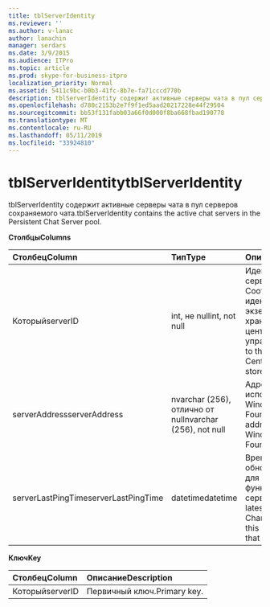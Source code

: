 ```yaml
---
title: tblServerIdentity
ms.reviewer: ''
ms.author: v-lanac
author: lanachin
manager: serdars
ms.date: 3/9/2015
ms.audience: ITPro
ms.topic: article
ms.prod: skype-for-business-itpro
localization_priority: Normal
ms.assetid: 5411c9bc-b0b3-41fc-8b7e-fa71cccd770b
description: tblServerIdentity содержит активные серверы чата в пул серверов сохраняемого чата.
ms.openlocfilehash: d780c2153b2e7f9f1ed5aad20217228e44f29504
ms.sourcegitcommit: bb53f131fabb03a66f0d000f8ba668fbad190778
ms.translationtype: MT
ms.contentlocale: ru-RU
ms.lasthandoff: 05/11/2019
ms.locfileid: "33924810"
---
```

# <a name="tblserveridentity"></a><span data-ttu-id="331a4-103">tblServerIdentity</span><span class="sxs-lookup"><span data-stu-id="331a4-103">tblServerIdentity</span></span>
 
<span data-ttu-id="331a4-104">tblServerIdentity содержит активные серверы чата в пул серверов сохраняемого чата.</span><span class="sxs-lookup"><span data-stu-id="331a4-104">tblServerIdentity contains the active chat servers in the Persistent Chat Server pool.</span></span>
  
<span data-ttu-id="331a4-105">**Столбцы**</span><span class="sxs-lookup"><span data-stu-id="331a4-105">**Columns**</span></span>

|<span data-ttu-id="331a4-106">**Столбец**</span><span class="sxs-lookup"><span data-stu-id="331a4-106">**Column**</span></span>|<span data-ttu-id="331a4-107">**Тип**</span><span class="sxs-lookup"><span data-stu-id="331a4-107">**Type**</span></span>|<span data-ttu-id="331a4-108">**Описание**</span><span class="sxs-lookup"><span data-stu-id="331a4-108">**Description**</span></span>|
|:-----|:-----|:-----|
|<span data-ttu-id="331a4-109">Который</span><span class="sxs-lookup"><span data-stu-id="331a4-109">serverID</span></span>  <br/> |<span data-ttu-id="331a4-110">int, не null</span><span class="sxs-lookup"><span data-stu-id="331a4-110">int, not null</span></span>  <br/> |<span data-ttu-id="331a4-111">Идентификатор сервера.</span><span class="sxs-lookup"><span data-stu-id="331a4-111">Server ID.</span></span> <span data-ttu-id="331a4-112">Соответствует идентификатор экземпляра из хранилища централизованного управления.</span><span class="sxs-lookup"><span data-stu-id="331a4-112">Corresponds to the instance ID from Central Management store.</span></span>  <br/> |
|<span data-ttu-id="331a4-113">serverAddress</span><span class="sxs-lookup"><span data-stu-id="331a4-113">serverAddress</span></span>  <br/> |<span data-ttu-id="331a4-114">nvarchar (256), отлично от null</span><span class="sxs-lookup"><span data-stu-id="331a4-114">nvarchar (256), not null</span></span>  <br/> |<span data-ttu-id="331a4-115">Адрес сервера с использованием адреса Windows Communication Foundation.</span><span class="sxs-lookup"><span data-stu-id="331a4-115">Server address using the Windows Communication Foundation address.</span></span>  <br/> |
|<span data-ttu-id="331a4-116">serverLastPingTime</span><span class="sxs-lookup"><span data-stu-id="331a4-116">serverLastPingTime</span></span>  <br/> |<span data-ttu-id="331a4-117">datetime</span><span class="sxs-lookup"><span data-stu-id="331a4-117">datetime</span></span>  <br/> |<span data-ttu-id="331a4-118">Время последнего обновления этой строки для подтверждения функционирования сервером канала.</span><span class="sxs-lookup"><span data-stu-id="331a4-118">The latest time that the Channel Server updated this row to give evidence that it is running.</span></span>  <br/> |
   
<span data-ttu-id="331a4-119">**Ключ**</span><span class="sxs-lookup"><span data-stu-id="331a4-119">**Key**</span></span>

|<span data-ttu-id="331a4-120">**Столбец**</span><span class="sxs-lookup"><span data-stu-id="331a4-120">**Column**</span></span>|<span data-ttu-id="331a4-121">**Описание**</span><span class="sxs-lookup"><span data-stu-id="331a4-121">**Description**</span></span>|
|:-----|:-----|
|<span data-ttu-id="331a4-122">Который</span><span class="sxs-lookup"><span data-stu-id="331a4-122">serverID</span></span>  <br/> |<span data-ttu-id="331a4-123">Первичный ключ.</span><span class="sxs-lookup"><span data-stu-id="331a4-123">Primary key.</span></span>  <br/> |
   

